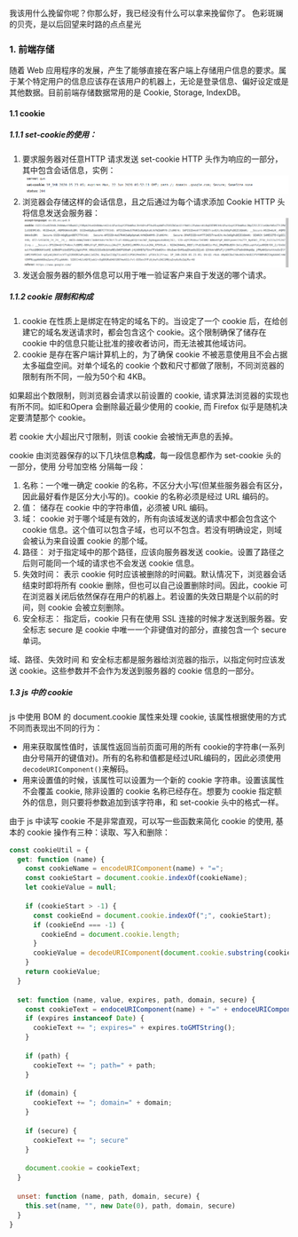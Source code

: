 我该用什么挽留你呢？你那么好，我已经没有什么可以拿来挽留你了。
色彩斑斓的贝壳，是以后回望来时路的点点星光


### 1. 前端存储
随着 Web 应用程序的发展，产生了能够直接在客户端上存储用户信息的要求。属于某个特定用户的信息应该存在该用户的机器上，无论是登录信息、偏好设定或是其他数据。目前前端存储数据常用的是 Cookie, Storage, IndexDB。

#### 1.1 cookie

##### 1.1.1 set-cookie的使用：
1. 要求服务器对任意HTTP 请求发送 set-cookie HTTP 头作为响应的一部分，其中包含会话信息，实例：
   ![set-cookie-eg](/image/../Image/set-cookie-eg.png)
2. 浏览器会存储这样的会话信息，且之后通过为每个请求添加 Cookie HTTP 头将信息发送会服务器：
   ![cookie-header-eg](/Image/cookie-header-eg.png)
3. 发送会服务器的额外信息可以用于唯一验证客户来自于发送的哪个请求。

##### 1.1.2 cookie 限制和构成
1. cookie 在性质上是绑定在特定的域名下的。当设定了一个 cookie 后，在给创建它的域名发送请求时，都会包含这个 cookie。这个限制确保了储存在 cookie 中的信息只能让批准的接收者访问，而无法被其他域访问。
2. cookie 是存在客户端计算机上的，为了确保 cookie 不被恶意使用且不会占据太多磁盘空间。对单个域名的 cookie 个数和尺寸都做了限制，不同浏览器的限制有所不同，一般为50个和 4KB。

如果超出个数限制，则浏览器会请求以前设置的 cookie, 请求算法浏览器的实现也有所不同。如IE和Opera 会删除最近最少使用的 cookie, 而 Firefox 似乎是随机决定要清楚那个 cookie。

若 cookie 大小超出尺寸限制，则该 cookie 会被悄无声息的丢掉。

cookie 由浏览器保存的以下几块信息**构成**，每一段信息都作为 set-cookie 头的一部分，使用 分号加空格 分隔每一段：
1. 名称：一个唯一确定 cookie 的名称，不区分大小写(但某些服务器会有区分，因此最好看作是区分大小写的)。cookie 的名称必须是经过 URL 编码的。
2. 值： 储存在 cookie 中的字符串值，必须被 URL 编码。
3. 域： cookie 对于哪个域是有效的，所有向该域发送的请求中都会包含这个 cookie 信息。这个值可以包含子域，也可以不包含。若没有明确设定，则域会被认为来自设置 cookie 的那个域。
4. 路径： 对于指定域中的那个路径，应该向服务器发送 cookie。设置了路径之后则可能同一个域的请求也不会发送 cookie 信息。
5. 失效时间： 表示 cookie 何时应该被删除的时间戳。默认情况下，浏览器会话结束时即将所有 cookie 删除，但也可以自己设置删除时间。因此，cookie 可在浏览器关闭后依然保存在用户的机器上。若设置的失效日期是个以前的时间，则 cookie 会被立刻删除。
6. 安全标志： 指定后，cookie 只有在使用 SSL 连接的时候才发送到服务器。安全标志 secure 是 cookie 中唯一一个非键值对的部分，直接包含一个 secure 单词。

域、路径、失效时间 和 安全标志都是服务器给浏览器的指示，以指定何时应该发送 cookie。这些参数并不会作为发送到服务器的 cookie 信息的一部分。

##### 1.3 js 中的 cookie
js 中使用 BOM 的 document.cookie 属性来处理 cookie, 该属性根据使用的方式不同而表现出不同的行为：
- 用来获取属性值时，该属性返回当前页面可用的所有 cookie的字符串(一系列由分号隔开的键值对)。所有的名称和值都是经过URL编码的，因此必须使用 `decodeURIComponent()`来解码。
- 用来设置值的时候，该属性可以设置为一个新的 cookie 字符串。设置该属性不会覆盖 cookie, 除非设置的 cookie 名称已经存在。想要为 cookie 指定额外的信息，则只要将参数追加到该字符串，和 set-cookie 头中的格式一样。

由于 js 中读写 cookie 不是非常直观，可以写一些函数来简化 cookie 的使用, 基本的 cookie 操作有三种：读取、写入和删除：
```js
const cookieUtil = {
  get: function (name) {
    const cookieName = encodeURIComponent(name) + "=";
    const cookieStart = document.cookie.indexOf(cookieName);
    let cookieValue = null;

    if (cookieStart > -1) {
      const cookieEnd = document.cookie.indexOf(";", cookieStart);
      if (cookieEnd === -1) {
        cookieEnd = document.cookie.length;
      }
      cookieValue = decodeURIComponent(document.cookie.substring(cookieStart+ cookieName.length, cookieEnd));
    }
    return cookieValue;
  }

  set: function (name, value, expires, path, domain, secure) {
    const cookieText = endoceURIComponent(name) + "=" + endoceURIComponent(value);
    if (expires instanceof Date) {
      cookieText += "; expires=" + expires.toGMTString();
    }

    if (path) {
      cookieText += "; path=" + path;
    }

    if (domain) {
      cookieText += "; domain=" + domain;
    }

    if (secure) {
      cookieText += "; secure"
    }

    document.cookie = cookieText;
  }

  unset: function (name, path, domain, secure) {
    this.set(name, "", new Date(0), path, domain, secure)
  }
}
```



